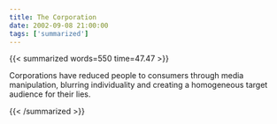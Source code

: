 ```yaml
---
title: The Corporation
date: 2002-09-08 21:00:00
tags: ['summarized']
---
```


{{< summarized words=550 time=47.47 >}}

Corporations have reduced people to consumers through media manipulation, blurring individuality and creating a homogeneous target audience for their lies.

{{< /summarized >}}